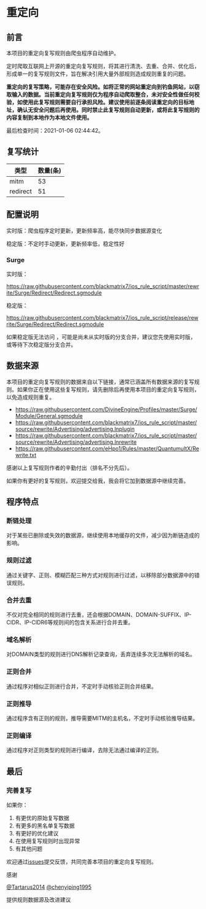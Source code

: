 # 重定向

## 前言

本项目的重定向复写规则由爬虫程序自动维护。

定时爬取互联网上开源的重定向复写规则，将其进行清洗、去重、合并、优化后，形成单一的复写规则文件，旨在解决引用大量外部规则造成规则重复的问题。

**重定向的复写策略，可能存在安全风险。如将正常的网站重定向到钓鱼网站，以窃取输入的数据。当前重定向复写规则仅为程序自动爬取整合，未对安全性做任何校验，如使用此复写规则需要自行承担风险。建议使用前逐条阅读重定向的目标地址，确认无安全问题后再使用。同时禁止此复写规则自动更新，或将此复写规则的内容复制到本地作为本地文件使用。**


最后检查时间：2021-01-06 02:44:42。

## 复写统计

| 类型 | 数量(条) |
| ---- | ---- |
| mitm | 53 |
| redirect | 51 |
## 配置说明

实时版：爬虫程序定时更新，更新频率高，能尽快同步数据源变化

稳定版：不定时手动更新，更新频率低，稳定性好

### Surge 

实时版：

https://raw.githubusercontent.com/blackmatrix7/ios_rule_script/master/rewrite/Surge/Redirect/Redirect.sgmodule

稳定版：

https://raw.githubusercontent.com/blackmatrix7/ios_rule_script/release/rewrite/Surge/Redirect/Redirect.sgmodule

如果稳定版无法访问 ，可能是尚未从实时版的分支合并，建议您先使用实时版，或等待下次稳定版分支合并。

## 数据来源

本项目的重定向复写规则的数据来自以下链接，通常已涵盖所有数据来源的复写规则。如果你正在使用这些复写规则，请先删除后再使用本项目的重定向复写规则，以免造成规则重复。

- https://raw.githubusercontent.com/DivineEngine/Profiles/master/Surge/Module/General.sgmodule
- https://raw.githubusercontent.com/blackmatrix7/ios_rule_script/master/source/rewrite/Advertising/advertising.lnplugin
- https://raw.githubusercontent.com/blackmatrix7/ios_rule_script/master/source/rewrite/Advertising/advertising.lnrewrite
- https://raw.githubusercontent.com/eHpo1/Rules/master/QuantumultX/Rewrite.txt


感谢以上复写规则作者的辛勤付出（排名不分先后）。

如果你有更好的复写规则，欢迎提交给我，我会将它加到数据源中继续完善。

## 程序特点

### 断链处理

对于某些已删除或失效的数据源，继续使用本地缓存的文件，减少因为断链造成的影响。

### 规则过滤

通过关键字、正则、模糊匹配三种方式对规则进行过滤，以移除部分数据源中的错误规则。

### 合并去重

不仅对完全相同的规则进行去重，还会根据DOMAIN、DOMAIN-SUFFIX、IP-CIDR、IP-CIDR6等规则间的包含关系进行合并去重。

### 域名解析

对DOMAIN类型的规则进行DNS解析记录查询，丢弃连续多次无法解析的域名。

### 正则合并

通过程序对相似正则进行合并，不定时手动核验正则合并结果。

### 正则推导

通过程序含有正则的规则，推导需要MITM的主机名，不定时手动核验推导结果。

### 正则编译

通过程序对正则类型的规则进行编译，去除无法通过编译的正则。

## 最后

### 完善复写

如果你：

1. 有更优的原始复写数据
2. 有更多的黑名单复写数据
3. 有更好的优化建议
4. 在使用复写规则时出现异常
5. 有其他问题

欢迎通过[issues](https://github.com/blackmatrix7/ios_rule_script/issues/new)提交反馈，共同完善本项目的重定向复写规则。

感谢

[@Tartarus2014](https://github.com/Tartarus2014)  [@chenyiping1995](https://github.com/chenyiping1995) 

提供规则数据源及改进建议